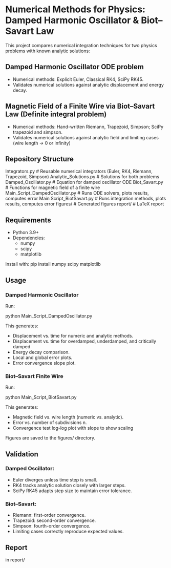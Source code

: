 # Numerical Methods for Physics: Damped Harmonic Oscillator & Biot–Savart Law

This project compares numerical integration techniques for two physics problems with known analytic solutions:

## Damped Harmonic Oscillator ODE problem

- Numerical methods: Explicit Euler, Classical RK4, SciPy RK45.
- Validates numerical solutions against analytic displacement and energy decay.
  
## Magnetic Field of a Finite Wire via Biot–Savart Law (Definite integral problem)

- Numerical methods: Hand-written Riemann, Trapezoid, Simpson; SciPy trapezoid and simpson.
- Validates numerical solutions against analytic field and limiting cases (wire length -> 0 or infinity)

## Repository Structure

Integrators.py                    # Reusable numerical integrators (Euler, RK4, Riemann, Trapezoid, Simpson)
Analytic_Solutions.py             # Solutions for both problems
Damped_Oscillator.py              # Equation for damped oscillator ODE
Biot_Savart.py                    # Functions for magnetic field of a finite wire
Main_Script_DampedOscillator.py   # Runs ODE solvers, plots results, computes error
Main Script_BiotSavart.py         # Runs integration methods, plots results, computes error
figures/                          # Generated figures
report/                           # LaTeX report

## Requirements

- Python 3.9+
- Dependencies:
  - numpy
  - scipy
  - matplotlib

Install with:
pip install numpy scipy matplotlib

## Usage

### Damped Harmonic Oscillator

Run:

python Main_Script_DampedOscillator.py

This generates:

- Displacement vs. time for numeric and analytic methods.
- Displacement vs. time for overdamped, underdamped, and critically damped
- Energy decay comparison.
- Local and global error plots.
- Error convergence slope plot.

### Biot–Savart Finite Wire

Run:

python Main_Script_BiotSavart.py

This generates:

- Magnetic field vs. wire length (numeric vs. analytic).
- Error vs. number of subdivisions n.
- Convergence test log-log plot with slope to show scaling

Figures are saved to the figures/ directory.

## Validation

### Damped Oscillator:

- Euler diverges unless time step is small.
- RK4 tracks analytic solution closely with larger steps.
- SciPy RK45 adapts step size to maintain error tolerance.
  
### Biot–Savart:

- Riemann: first-order convergence.
- Trapezoid: second-order convergence.
- Simpson: fourth-order convergence.
- Limiting cases correctly reproduce expected values.

## Report
in report/

